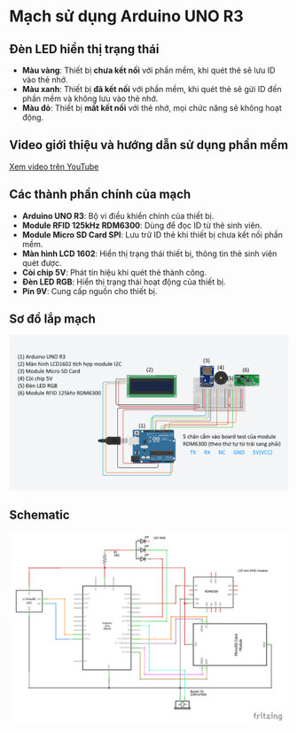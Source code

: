 # Mạch sử dụng Arduino UNO R3
## Đèn LED hiển thị trạng thái
- **Màu vàng**: Thiết bị **chưa kết nối** với phần mềm, khi quét thẻ sẽ lưu ID vào thẻ nhớ.
- **Màu xanh**: Thiết bị **đã kết nối** với phần mềm, khi quét thẻ sẽ gửi ID đến phần mềm và không lưu vào thẻ nhớ.
- **Màu đỏ**: Thiết bị **mất kết nối** với thẻ nhớ, mọi chức năng sẽ không hoạt động.

## Video giới thiệu và hướng dẫn sử dụng phần mềm
[Xem video trên YouTube](https://youtu.be/ZJCSwvYm6-4)

## Các thành phần chính của mạch
- **Arduino UNO R3**: Bộ vi điều khiển chính của thiết bị.
- **Module RFID 125kHz RDM6300**: Dùng để đọc ID từ thẻ sinh viên.
- **Module Micro SD Card SPI**: Lưu trữ ID thẻ khi thiết bị chưa kết nối phần mềm.
- **Màn hình LCD 1602**: Hiển thị trạng thái thiết bị, thông tin thẻ sinh viên quét được.
- **Còi chip 5V**: Phát tín hiệu khi quét thẻ thành công.
- **Đèn LED RGB**: Hiển thị trạng thái hoạt động của thiết bị.
- **Pin 9V**: Cung cấp nguồn cho thiết bị.

## Sơ đồ lắp mạch
![Hình ảnh sơ đồ lắp mạch](Sơ_đồ_mạch_arduino.png)

## Schematic
![Hình ảnh schematic](Schematic_arduino.png)